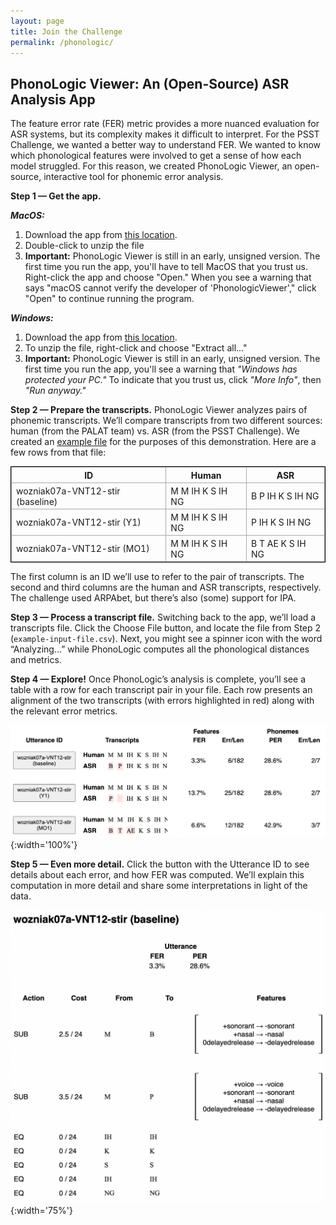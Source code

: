 ```yaml
---
layout: page
title: Join the Challenge
permalink: /phonologic/
---
```


## PhonoLogic Viewer: An (Open-Source) ASR Analysis App

The feature error rate (FER) metric provides a more nuanced evaluation for ASR systems, but its complexity makes it difficult to interpret. For the PSST Challenge, we wanted a better way to understand FER. We wanted to know which phonological features were involved to get a sense of how each model struggled. For this reason, we created PhonoLogic Viewer, an open-source, interactive tool for phonemic error analysis.

**Step 1 — Get the app.**

**_MacOS:_**
  1. Download the app from [this location](https://github.com/rcgale/phonologic-viewer/releases/download/0.0.0a0/PhonologicViewer-macos.zip).
  2. Double-click to unzip the file
  3. **Important:** PhonoLogic Viewer is still in an early, unsigned version. The first time you run the app, you'll have to tell MacOS that you trust us. Right-click the app and choose "Open." When you see a warning that says "macOS cannot verify the developer of 'PhonologicViewer'," click "Open" to continue running the program. 


**_Windows:_**
  1. Download the app from [this location](https://github.com/rcgale/phonologic-viewer/releases/download/0.0.0a0/PhonologicViewer-windows.zip).
  2. To unzip the file, right-click and choose "Extract all..."
  3. **Important:** PhonoLogic Viewer is still in an early, unsigned version. The first time you run the app, you'll see a warning that _"Windows has protected your PC."_ To indicate that you trust us, click _"More Info"_, then _"Run anyway."_ 

**Step 2 — Prepare the transcripts.** PhonoLogic Viewer analyzes pairs of phonemic transcripts. We’ll compare transcripts from two different sources: human (from the PALAT team) vs. ASR (from the PSST Challenge). We created an [example file](./example-input-file.csv) for the purposes of this demonstration. Here are a few rows from that file: 

<style>
 table {
    border: 1px solid black;
 }
 td, th {
    border: 1px solid darkgray;
    padding: 0.25em 0.5em;
 }
</style>

| ID                               | Human            | ASR              |
|----------------------------------|------------------|------------------|
| wozniak07a-VNT12-stir (baseline) | M M IH K S IH NG | B P IH K S IH NG |
| wozniak07a-VNT12-stir (Y1)       | M M IH K S IH NG | P IH K S IH NG   |
 | wozniak07a-VNT12-stir (MO1)      | M M IH K S IH NG | B T AE K S IH NG | 

The first column is an ID we’ll use to refer to the pair of transcripts. The second and third columns are the human and ASR transcripts, respectively. The challenge used ARPAbet, but there’s also (some) support for IPA.

**Step 3 — Process a transcript file.** Switching back to the app, we’ll load a transcripts file. Click the Choose File button, and locate the file from Step 2 (`example-input-file.csv`). Next, you might see a spinner icon with the word “Analyzing…” while PhonoLogic computes all the phonological distances and metrics.

**Step 4 — Explore!** Once PhonoLogic’s analysis is complete, you’ll see a table with a row for each transcript pair in your file. Each row presents an alignment of the two transcripts (with errors highlighted in red) along with the relevant error metrics.

![step-4-image](./step-4.png){:width='100%'}

**Step 5 — Even more detail.** Click the button with the Utterance ID to see details about each error, and how FER was computed. We’ll explain this computation in more detail and share some interpretations in light of the data. 

![step-5-image](./step-5.png){:width='75%'}
 
